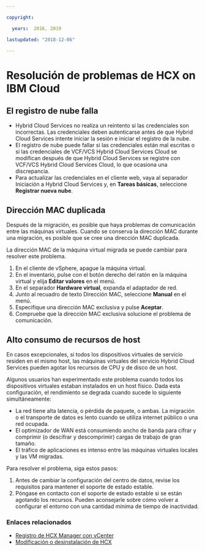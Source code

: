 ```yaml
---

copyright:

  years:  2016, 2019

lastupdated: "2018-12-06"

---
```

# Resolución de problemas de HCX on IBM Cloud

## El registro de nube falla

* Hybrid Cloud Services no realiza un reintento si las credenciales son incorrectas. Las credenciales deben autenticarse antes de que Hybrid Cloud Services intente iniciar la sesión e iniciar el registro de la nube.
* El registro de nube puede fallar si las credenciales están mal escritas o si las credenciales de VCF/VCS Hybrid Cloud Services Cloud se modifican después de que Hybrid Cloud Services se registre con VCF/VCS Hybrid Cloud Services Cloud, lo que ocasiona una discrepancia.
* Para actualizar las credenciales en el cliente web, vaya al separador Iniciación a Hybrid Cloud Services y, en **Tareas básicas**, seleccione **Registrar nueva nube**.

## Dirección MAC duplicada

Después de la migración, es posible que haya problemas de comunicación entre las máquinas virtuales. Cuando se conserva la dirección MAC durante una migración, es posible que se cree una dirección MAC duplicada.

La dirección MAC de la máquina virtual migrada se puede cambiar para resolver este problema.

1. En el cliente de vSphere, apague la máquina virtual.
2. En el inventario, pulse con el botón derecho del ratón en la máquina virtual y elija **Editar valores** en el menú.
3. En el separador **Hardware virtual**, expanda el adaptador de red.
4. Junto al recuadro de texto Dirección MAC, seleccione **Manual** en el menú.
5. Especifique una dirección MAC exclusiva y pulse **Aceptar**.
6. Compruebe que la dirección MAC exclusiva solucione el problema de comunicación.

## Alto consumo de recursos de host

En casos excepcionales, si todos los dispositivos virtuales de servicio residen en el mismo host, las máquinas virtuales del servicio Hybrid Cloud Services pueden agotar los recursos de CPU y de disco de un host.

Algunos usuarios han experimentado este problema cuando todos los dispositivos virtuales estaban instalados en un host físico. Dada esta configuración, el rendimiento se degrada cuando sucede lo siguiente simultáneamente:
* La red tiene alta latencia, o pérdida de paquete, o ambas. La migración o el transporte de datos es lento cuando se utiliza internet público o una red ocupada.
* El optimizador de WAN está consumiendo ancho de banda para cifrar y comprimir (o descifrar y descomprimir) cargas de trabajo de gran tamaño.
* El tráfico de aplicaciones es intenso entre las máquinas virtuales locales y las VM migradas.

Para resolver el problema, siga estos pasos:

1. Antes de cambiar la configuración del centro de datos, revise los requisitos para mantener el soporte de estado estable.
2. Póngase en contacto con el soporte de estado estable si se están agotando los recursos. Pueden aconsejarle sobre cómo volver a configurar el entorno con una cantidad mínima de tiempo de inactividad.

### Enlaces relacionados

* [Registro de HCX Manager con vCenter](hcx-archi-reg-vcenter.html)
* [Modificación o desinstalación de HCX](hcx-archi-mod-uninstall.html)

